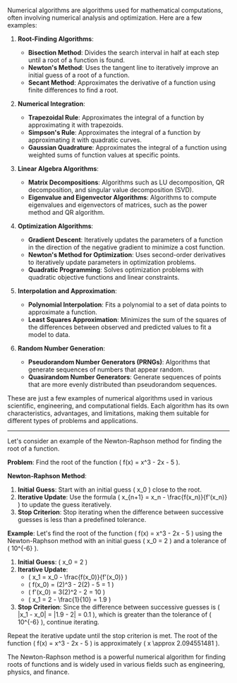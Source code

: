 Numerical algorithms are algorithms used for mathematical computations, often involving numerical analysis and optimization. Here are a few examples:

1. **Root-Finding Algorithms**:
   - **Bisection Method**: Divides the search interval in half at each step until a root of a function is found.
   - **Newton's Method**: Uses the tangent line to iteratively improve an initial guess of a root of a function.
   - **Secant Method**: Approximates the derivative of a function using finite differences to find a root.

2. **Numerical Integration**:
   - **Trapezoidal Rule**: Approximates the integral of a function by approximating it with trapezoids.
   - **Simpson's Rule**: Approximates the integral of a function by approximating it with quadratic curves.
   - **Gaussian Quadrature**: Approximates the integral of a function using weighted sums of function values at specific points.

3. **Linear Algebra Algorithms**:
   - **Matrix Decompositions**: Algorithms such as LU decomposition, QR decomposition, and singular value decomposition (SVD).
   - **Eigenvalue and Eigenvector Algorithms**: Algorithms to compute eigenvalues and eigenvectors of matrices, such as the power method and QR algorithm.

4. **Optimization Algorithms**:
   - **Gradient Descent**: Iteratively updates the parameters of a function in the direction of the negative gradient to minimize a cost function.
   - **Newton's Method for Optimization**: Uses second-order derivatives to iteratively update parameters in optimization problems.
   - **Quadratic Programming**: Solves optimization problems with quadratic objective functions and linear constraints.

5. **Interpolation and Approximation**:
   - **Polynomial Interpolation**: Fits a polynomial to a set of data points to approximate a function.
   - **Least Squares Approximation**: Minimizes the sum of the squares of the differences between observed and predicted values to fit a model to data.

6. **Random Number Generation**:
   - **Pseudorandom Number Generators (PRNGs)**: Algorithms that generate sequences of numbers that appear random.
   - **Quasirandom Number Generators**: Generate sequences of points that are more evenly distributed than pseudorandom sequences.

These are just a few examples of numerical algorithms used in various scientific, engineering, and computational fields. Each algorithm has its own characteristics, advantages, and limitations, making them suitable for different types of problems and applications.

---

Let's consider an example of the Newton-Raphson method for finding the root of a function.

**Problem**: Find the root of the function \( f(x) = x^3 - 2x - 5 \).

**Newton-Raphson Method**:
1. **Initial Guess**: Start with an initial guess \( x_0 \) close to the root.
2. **Iterative Update**: Use the formula \( x_{n+1} = x_n - \frac{f(x_n)}{f'(x_n)} \) to update the guess iteratively.
3. **Stop Criterion**: Stop iterating when the difference between successive guesses is less than a predefined tolerance.

**Example**:
Let's find the root of the function \( f(x) = x^3 - 2x - 5 \) using the Newton-Raphson method with an initial guess \( x_0 = 2 \) and a tolerance of \( 10^{-6} \).

1. **Initial Guess**: \( x_0 = 2 \)
2. **Iterative Update**: 
   - \( x_1 = x_0 - \frac{f(x_0)}{f'(x_0)} \)
   - \( f(x_0) = (2)^3 - 2(2) - 5 = 1 \)
   - \( f'(x_0) = 3(2)^2 - 2 = 10 \)
   - \( x_1 = 2 - \frac{1}{10} = 1.9 \)
3. **Stop Criterion**: Since the difference between successive guesses is \( |x_1 - x_0| = |1.9 - 2| = 0.1 \), which is greater than the tolerance of \( 10^{-6} \), continue iterating.

Repeat the iterative update until the stop criterion is met. The root of the function \( f(x) = x^3 - 2x - 5 \) is approximately \( x \approx 2.094551481 \).

The Newton-Raphson method is a powerful numerical algorithm for finding roots of functions and is widely used in various fields such as engineering, physics, and finance.
